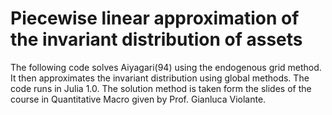 # Piecewise linear approximation of the invariant distribution of assets 
The following code solves Aiyagari(94) using the endogenous grid method.
It then approximates the invariant distribution using global methods.
The code runs in Julia 1.0.
The solution method is taken form the slides of the course in Quantitative Macro given by Prof. Gianluca Violante.


